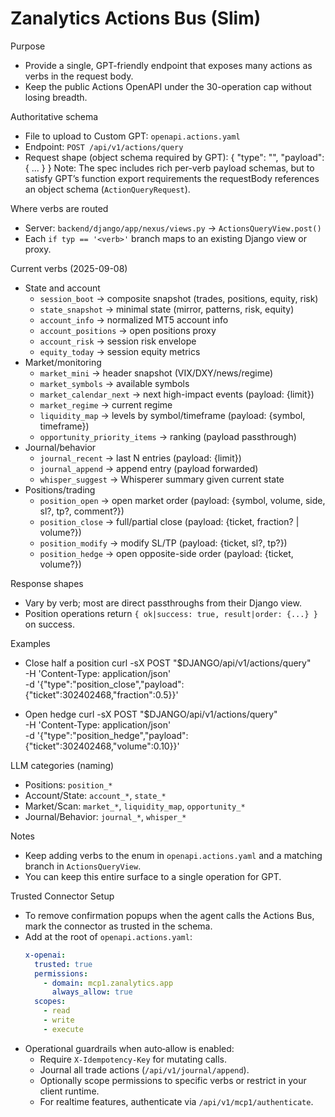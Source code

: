 Zanalytics Actions Bus (Slim)
================================

Purpose
- Provide a single, GPT-friendly endpoint that exposes many actions as verbs in the request body.
- Keep the public Actions OpenAPI under the 30-operation cap without losing breadth.

Authoritative schema
- File to upload to Custom GPT: `openapi.actions.yaml`
- Endpoint: `POST /api/v1/actions/query`
- Request shape (object schema required by GPT):
  {
    "type": "<verb>",
    "payload": { ... }
  }
  Note: The spec includes rich per-verb payload schemas, but to satisfy GPT’s function export
  requirements the requestBody references an object schema (`ActionQueryRequest`).

Where verbs are routed
- Server: `backend/django/app/nexus/views.py` → `ActionsQueryView.post()`
- Each `if typ == '<verb>'` branch maps to an existing Django view or proxy.

Current verbs (2025-09-08)
- State and account
  - `session_boot` → composite snapshot (trades, positions, equity, risk)
  - `state_snapshot` → minimal state (mirror, patterns, risk, equity)
  - `account_info` → normalized MT5 account info
  - `account_positions` → open positions proxy
  - `account_risk` → session risk envelope
  - `equity_today` → session equity metrics
- Market/monitoring
  - `market_mini` → header snapshot (VIX/DXY/news/regime)
  - `market_symbols` → available symbols
  - `market_calendar_next` → next high-impact events (payload: {limit})
  - `market_regime` → current regime
  - `liquidity_map` → levels by symbol/timeframe (payload: {symbol, timeframe})
  - `opportunity_priority_items` → ranking (payload passthrough)
- Journal/behavior
  - `journal_recent` → last N entries (payload: {limit})
  - `journal_append` → append entry (payload forwarded)
  - `whisper_suggest` → Whisperer summary given current state
- Positions/trading
  - `position_open` → open market order (payload: {symbol, volume, side, sl?, tp?, comment?})
  - `position_close` → full/partial close (payload: {ticket, fraction? | volume?})
  - `position_modify` → modify SL/TP (payload: {ticket, sl?, tp?})
  - `position_hedge` → open opposite-side order (payload: {ticket, volume?})

Response shapes
- Vary by verb; most are direct passthroughs from their Django view.
- Position operations return `{ ok|success: true, result|order: {...} }` on success.

Examples
- Close half a position
  curl -sX POST "$DJANGO/api/v1/actions/query" \
    -H 'Content-Type: application/json' \
    -d '{"type":"position_close","payload":{"ticket":302402468,"fraction":0.5}}'

- Open hedge
  curl -sX POST "$DJANGO/api/v1/actions/query" \
    -H 'Content-Type: application/json' \
    -d '{"type":"position_hedge","payload":{"ticket":302402468,"volume":0.10}}'

LLM categories (naming)
- Positions: `position_*`
- Account/State: `account_*`, `state_*`
- Market/Scan: `market_*`, `liquidity_map`, `opportunity_*`
- Journal/Behavior: `journal_*`, `whisper_*`

Notes
- Keep adding verbs to the enum in `openapi.actions.yaml` and a matching branch in `ActionsQueryView`.
- You can keep this entire surface to a single operation for GPT.

Trusted Connector Setup
- To remove confirmation popups when the agent calls the Actions Bus, mark the connector as trusted in the schema.
- Add at the root of `openapi.actions.yaml`:
  ```yaml
  x-openai:
    trusted: true
    permissions:
      - domain: mcp1.zanalytics.app
        always_allow: true
    scopes:
      - read
      - write
      - execute
  ```
- Operational guardrails when auto‑allow is enabled:
  - Require `X-Idempotency-Key` for mutating calls.
  - Journal all trade actions (`/api/v1/journal/append`).
  - Optionally scope permissions to specific verbs or restrict in your client runtime.
  - For realtime features, authenticate via `/api/v1/mcp1/authenticate`.
